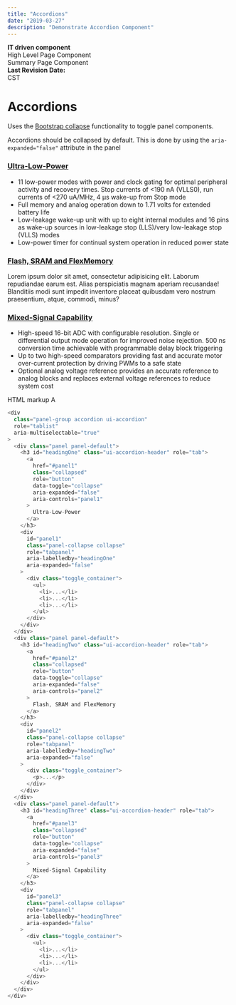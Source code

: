 ```yaml
---
title: "Accordions"
date: "2019-03-27"
description: "Demonstrate Accordion Component"
---
```


<div class="container-fluid iw_section">
  <div class="row iw_row iw_stretch">
    <div class="iw_columns col-lg-12">
      <!-- Status -->
      <div class="iw_component">
        <div class="mt1 alert alert-info text-center">
          <div class="row ">
            <div class="col-md-3"> <strong>IT driven component</strong> </div>
            <div class="col-md-3 "> <span class="icon-cancel-circle22 alert-danger"></span> High Level Page Component </div>
            <div class="col-md-3 "> <span class="icon-checkmark-circle2 alert-success"></span> Summary Page Component </div>
            <div class="col-md-3  "> <strong>Last Revision Date:</strong></br>
              <script>
                document.write(document.lastModified);
              </script> CST </div>
          </div>
        </div>
      </div>
      <!-- End Status -->
      <!-- Component Info -->
      <div class="iw_component">
        <h1>Accordions</h1>
        <p>Uses the <a href="http://getbootstrap.com/javascript/#collapse" target="_blank">Bootstrap collapse</a> functionality to toggle panel components.</p>
        <p>Accordions should be collapsed by default. This is done by using the <code>aria-expanded="false"</code> attribute in the panel</p>
      </div>
      <!-- End Component Info -->
      <!-- Accordions -->
      <div class="iw_component">
        <div class="row">
          <div class="col-sm-12">
            <div class="panel-group accordion ui-accordion" role="tablist" aria-multiselectable="true">
              <div class="panel panel-default">
                <h3 id="headingOne" class="ui-accordion-header" role="tab">
                  <a href="#panel1" class="collapsed" role="button" data-toggle="collapse"  aria-expanded="false" aria-controls="panel1">Ultra-Low-Power</a>
                </h3>
                <div id="panel1" class="panel-collapse collapse" role="tabpanel" aria-labelledby="headingOne" aria-expanded="false">
                <div class="toggle_container">
                  <ul>
                    <li>11 low-power modes with power and clock gating for optimal peripheral activity and recovery times. Stop currents of &lt;190 nA (VLLS0), run currents of &lt;270 uA/MHz, 4 µs wake-up from Stop mode</li>
                    <li>Full memory and analog operation down to 1.71 volts for extended battery life </li>
                    <li>Low-leakage wake-up unit with up to eight internal modules and 16 pins as wake-up sources in low-leakage stop (LLS)/very low-leakage stop (VLLS) modes</li>
                    <li>Low-power timer for continual system operation in reduced power state</li>
                  </ul>
                </div>
                </div>
              </div>
              <div class="panel panel-default">
                <h3 id="headingTwo" class="ui-accordion-header" role="tab">
                  <a href="#panel2" class="collapsed" role="button" data-toggle="collapse"  aria-expanded="false" aria-controls="panel2">Flash, SRAM and FlexMemory</a>
                </h3>
                <div id="panel2" class="panel-collapse collapse" role="tabpanel" aria-labelledby="headingTwo" aria-expanded="false">
                <div class="toggle_container">
                  <p>Lorem ipsum dolor sit amet, consectetur adipisicing elit. Laborum repudiandae earum est. Alias perspiciatis magnam aperiam recusandae! Blanditiis modi sunt impedit inventore placeat quibusdam vero nostrum praesentium, atque, commodi,
                    minus?</p>
                </div>
                </div>
              </div>
              <div class="panel panel-default">
                <h3 id="headingThree" class="ui-accordion-header" role="tab">
                  <a href="#panel3" class="collapsed" role="button" data-toggle="collapse"  aria-expanded="false" aria-controls="panel3">Mixed-Signal Capability</a>
                </h3>
                <div id="panel3" class="panel-collapse collapse" role="tabpanel" aria-labelledby="headingThree" aria-expanded="false">
                <div class="toggle_container">
                  <ul>
                    <li>High-speed 16-bit ADC with configurable resolution. Single or differential output mode operation for improved noise rejection. 500 ns conversion time achievable with programmable delay block triggering</li>
                    <li>Up to two high-speed comparators providing fast and accurate motor over-current protection by driving PWMs to a safe state</li>
                    <li>Optional analog voltage reference provides an accurate reference to analog blocks and replaces external voltage references to reduce system cost</li>
                  </ul>
                </div>
                </div>
              </div>
            </div>
          </div>
        </div>
      </div>
       <p class="segment-subtitle">HTML markup <span>A</span></p>

```javascript
<div
  class="panel-group accordion ui-accordion"
  role="tablist"
  aria-multiselectable="true"
>
  <div class="panel panel-default">
    <h3 id="headingOne" class="ui-accordion-header" role="tab">
      <a
        href="#panel1"
        class="collapsed"
        role="button"
        data-toggle="collapse"
        aria-expanded="false"
        aria-controls="panel1"
      >
        Ultra-Low-Power
      </a>
    </h3>
    <div
      id="panel1"
      class="panel-collapse collapse"
      role="tabpanel"
      aria-labelledby="headingOne"
      aria-expanded="false"
    >
      <div class="toggle_container">
        <ul>
          <li>...</li>
          <li>...</li>
          <li>...</li>
        </ul>
      </div>
    </div>
  </div>
  <div class="panel panel-default">
    <h3 id="headingTwo" class="ui-accordion-header" role="tab">
      <a
        href="#panel2"
        class="collapsed"
        role="button"
        data-toggle="collapse"
        aria-expanded="false"
        aria-controls="panel2"
      >
        Flash, SRAM and FlexMemory
      </a>
    </h3>
    <div
      id="panel2"
      class="panel-collapse collapse"
      role="tabpanel"
      aria-labelledby="headingTwo"
      aria-expanded="false"
    >
      <div class="toggle_container">
        <p>...</p>
      </div>
    </div>
  </div>
  <div class="panel panel-default">
    <h3 id="headingThree" class="ui-accordion-header" role="tab">
      <a
        href="#panel3"
        class="collapsed"
        role="button"
        data-toggle="collapse"
        aria-expanded="false"
        aria-controls="panel3"
      >
        Mixed-Signal Capability
      </a>
    </h3>
    <div
      id="panel3"
      class="panel-collapse collapse"
      role="tabpanel"
      aria-labelledby="headingThree"
      aria-expanded="false"
    >
      <div class="toggle_container">
        <ul>
          <li>...</li>
          <li>...</li>
          <li>...</li>
        </ul>
      </div>
    </div>
  </div>
</div>
```

  </div>
</div>
